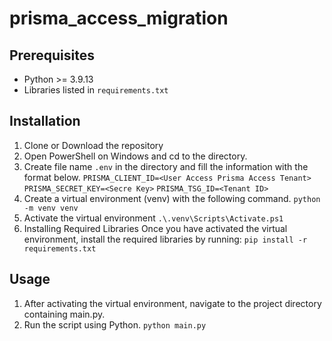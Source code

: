 # prisma_access_migration

## Prerequisites
- Python >= 3.9.13
- Libraries listed in `requirements.txt`

## Installation
1. Clone or Download the repository
2. Open PowerShell on Windows and cd to the directory.
3. Create file name `.env` in the directory and fill the information with the format below.
    `PRISMA_CLIENT_ID=<User Access Prisma Access Tenant>`
    `PRISMA_SECRET_KEY=<Secre Key>`
    `PRISMA_TSG_ID=<Tenant ID>`
3. Create a virtual environment (venv) with the following command.
    `python -m venv venv`
4. Activate the virtual environment
    `.\.venv\Scripts\Activate.ps1`
5. Installing Required Libraries
    Once you have activated the virtual environment, install the required libraries by running:
        `pip install -r requirements.txt`

## Usage
1. After activating the virtual environment, navigate to the project directory containing main.py.
2. Run the script using Python.
    `python main.py`